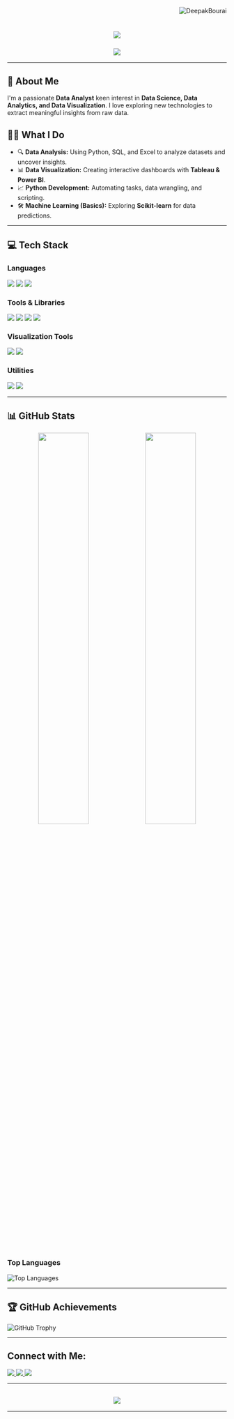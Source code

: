 <p align="right"> 
    <img src="https://komarev.com/ghpvc/?username=DeepakBourai&label=Profile%20views&color=0e75b6&style=flat" alt="DeepakBourai">
</p>

<h1 align="center">
    <img src="https://readme-typing-svg.herokuapp.com/?font=Righteous&size=35&center=true&vCenter=true&width=500&height=70&duration=4000&lines=Hi+There!+👋;+I'm+Deepak+Bourai!;" />
</h1>

<h3 align="center">
    <img src="https://readme-typing-svg.herokuapp.com?font=Righteous&size=25&center=true&vCenter=true&width=1000&height=50&duration=6000&pause=1000&lines=🚀+Data+Analyst+|+SQL+|+Python+|+Tableau+|+Excel+|+Data+Visualization+|+Business+Insights">
</h3>

---

## 🚀 About Me  
I'm a passionate **Data Analyst**  keen interest in **Data Science, Data Analytics, and Data Visualization**. I love exploring new technologies to extract meaningful insights from raw data.

## 🧑‍💻 What I Do  
- 🔍 **Data Analysis:** Using Python, SQL, and Excel to analyze datasets and uncover insights.  
- 📊 **Data Visualization:** Creating interactive dashboards with **Tableau & Power BI**.  
- 📈 **Python Development:** Automating tasks, data wrangling, and scripting.  
- 🛠 **Machine Learning (Basics):** Exploring **Scikit-learn** for data predictions.  

---

## 💻 Tech Stack  

### Languages  
<span>
    <img src="https://img.shields.io/badge/-Python-3776AB?style=flat&logo=python&logoColor=white">
    <img src="https://img.shields.io/badge/-SQL-4479A1?style=flat&logo=mysql&logoColor=white">
    <img src="https://img.shields.io/badge/-R-276DC3?style=flat&logo=r&logoColor=white">
</span>  

### Tools & Libraries  
<span>
    <img src="https://img.shields.io/badge/-Pandas-150458?style=flat&logo=pandas&logoColor=white">
    <img src="https://img.shields.io/badge/-NumPy-013243?style=flat&logo=numpy&logoColor=white">
    <img src="https://img.shields.io/badge/-Matplotlib-11557C?style=flat">
    <img src="https://img.shields.io/badge/-Seaborn-1F77B4?style=flat">
</span>  

### Visualization Tools  
<span>
    <img src="https://img.shields.io/badge/-Tableau-E97627?style=flat&logo=tableau&logoColor=white">
    <img src="https://img.shields.io/badge/-PowerBI-F2C811?style=flat&logo=powerbi&logoColor=black">
</span>  

### Utilities  
<span>
    <img src="https://img.shields.io/badge/-Jupyter-F37626?style=flat&logo=jupyter&logoColor=white">
    <img src="https://img.shields.io/badge/-Microsoft%20Excel-217346?style=flat&logo=microsoft-excel&logoColor=white">
</span>
  

---

## 📊 GitHub Stats  
<p align="center">
  <img src="https://github-readme-stats.vercel.app/api?username=DeepakBourai&show_icons=true&theme=radical" width="48%">
  <img src="https://github-readme-streak-stats.herokuapp.com/?user=DeepakBourai&theme=radical" width="48%">
</p>

### Top Languages  
![Top Languages](https://github-readme-stats.vercel.app/api/top-langs/?username=DeepakBourai&layout=compact&theme=radical)  

---

## 🏆 GitHub Achievements  
![GitHub Trophy](https://github-profile-trophy.vercel.app/?username=DeepakBourai&theme=radical&no-frame=true&margin-w=10)  

---

## Connect with Me:
                
<div align="left"> 
  <a href="mailto:deepakbourai@gmail.com">
    <img src="https://img.shields.io/badge/Gmail-333333?style=for-the-badge&logo=gmail&logoColor=red" />
  </a>
  
  <a href="https://www.linkedin.com/in/deepakbourai/" target="_blank">
    <img src="https://img.shields.io/badge/LinkedIn-0077B5?style=for-the-badge&logo=linkedin&logoColor=white" />
  </a>
  
  <a href="https://github.com/DeepakBourai" target="_blank">
    <img src="https://img.shields.io/badge/GitHub-333333?style=for-the-badge&logo=github&logoColor=white" />
  </a>
  
 
</div>


---

<h2 align="center">
    <img src="https://readme-typing-svg.herokuapp.com?font=Righteous&size=25&center=true&vCenter=true&width=500&height=70&duration=7000&pause=2000&lines=Have+a+Nice+Day✨;" />
</h2>


---


